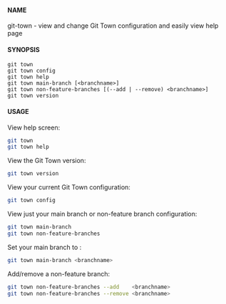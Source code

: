 #### NAME

git-town - view and change Git Town configuration and easily view help page


#### SYNOPSIS

```
git town
git town config
git town help
git town main-branch [<branchname>]
git town non-feature-branches [(--add | --remove) <branchname>]
git town version
```

#### USAGE

View help screen:
```bash
git town
git town help
```

View the Git Town version:
```bash
git town version
```

View your current Git Town configuration:
```bash
git town config
```

View just your main branch or non-feature branch configuration:
```bash
git town main-branch
git town non-feature-branches
```

Set your main branch to <branchname>:
```bash
git town main-branch <branchname>
```

Add/remove a non-feature branch:
```bash
git town non-feature-branches --add    <branchname>
git town non-feature-branches --remove <branchname>
```